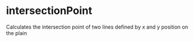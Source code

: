 # intersectionPoint
Calculates the intersection point of two lines defined by x and y position on the plain

